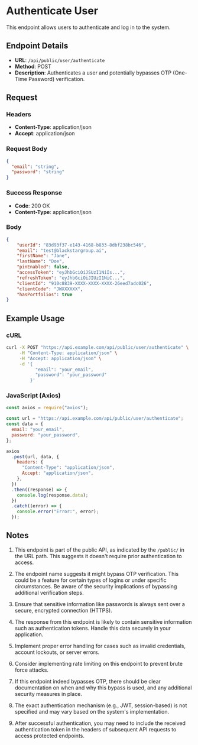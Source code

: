 # Authenticate User

This endpoint allows users to authenticate and log in to the system.

## Endpoint Details

- **URL**: `/api/public/user/authenticate`
- **Method**: POST
- **Description**: Authenticates a user and potentially bypasses OTP (One-Time Password) verification.

## Request

### Headers

- **Content-Type**: application/json
- **Accept**: application/json

### Request Body

```json
{
  "email": "string",
  "password": "string"
}
```

### Success Response

- **Code**: 200 OK
- **Content-Type**: application/json


### Body
```json
{
    "userId": "83d93f37-e143-4168-b833-8dbf238bc546",
    "email": "test@blackstargroup.ai",
    "firstName": "Jane",
    "lastName": "Doe",
    "pinEnabled": false,
    "accessToken": "eyJhbGciOiJSUzI1NiIs...",
    "refreshToken": "eyJhbGciOiJIUzI1NiC...",
    "clientId": "910c8839-XXXX-XXXX-XXXX-26eed7adc026",
    "clientCode": "JWXXXXXX",
    "hasPortfolios": true
}
```

## Example Usage

### cURL

```bash
curl -X POST "https://api.example.com/api/public/user/authenticate" \
     -H "Content-Type: application/json" \
     -H "Accept: application/json" \
     -d '{
           "email": "your_email",
           "password": "your_password"
         }'
```

### JavaScript (Axios)

```javascript
const axios = require("axios");

const url = "https://api.example.com/api/public/user/authenticate";
const data = {
  email: "your_email",
  password: "your_password",
};

axios
  .post(url, data, {
    headers: {
      "Content-Type": "application/json",
      Accept: "application/json",
    },
  })
  .then((response) => {
    console.log(response.data);
  })
  .catch((error) => {
    console.error("Error:", error);
  });
```

## Notes

1. This endpoint is part of the public API, as indicated by the `/public/` in the URL path. This suggests it doesn't require prior authentication to access.

2. The endpoint name suggests it might bypass OTP verification. This could be a feature for certain types of logins or under specific circumstances. Be aware of the security implications of bypassing additional verification steps.

3. Ensure that sensitive information like passwords is always sent over a secure, encrypted connection (HTTPS).

4. The response from this endpoint is likely to contain sensitive information such as authentication tokens. Handle this data securely in your application.

5. Implement proper error handling for cases such as invalid credentials, account lockouts, or server errors.

6. Consider implementing rate limiting on this endpoint to prevent brute force attacks.

7. If this endpoint indeed bypasses OTP, there should be clear documentation on when and why this bypass is used, and any additional security measures in place.

8. The exact authentication mechanism (e.g., JWT, session-based) is not specified and may vary based on the system's implementation.

9. After successful authentication, you may need to include the received authentication token in the headers of subsequent API requests to access protected endpoints.

